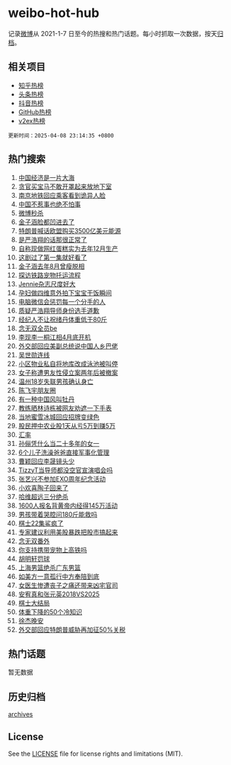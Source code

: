 # weibo-hot-hub

记录[微博](https://www.weibo.com)从 2021-1-7 日至今的热搜和热门话题。每小时抓取一次数据，按天[归档](archives)。

## 相关项目

- [知乎热榜](https://github.com/lonnyzhang423/zhihu-hot-hub)
- [头条热榜](https://github.com/lonnyzhang423/toutiao-hot-hub)
- [抖音热榜](https://github.com/lonnyzhang423/douyin-hot-hub)
- [GitHub热榜](https://github.com/lonnyzhang423/github-hot-hub)
- [v2ex热榜](https://github.com/lonnyzhang423/v2ex-hot-hub)


`更新时间：2025-04-08 23:14:35 +0800`

## 热门搜索

1. [中国经济是一片大海](https://m.weibo.cn/search?containerid=100103type%3D1%26t%3D10%26q%3D%23%E4%B8%AD%E5%9B%BD%E7%BB%8F%E6%B5%8E%E6%98%AF%E4%B8%80%E7%89%87%E5%A4%A7%E6%B5%B7%23&stream_entry_id=51&isnewpage=1&extparam=seat%3D1%26dgr%3D0%26cate%3D10103%26c_type%3D51%26pos%3D0%26filter_type%3Drealtimehot%26stream_entry_id%3D51%26q%3D%2523%25E4%25B8%25AD%25E5%259B%25BD%25E7%25BB%258F%25E6%25B5%258E%25E6%2598%25AF%25E4%25B8%2580%25E7%2589%2587%25E5%25A4%25A7%25E6%25B5%25B7%2523%26display_time%3D1744125273%26pre_seqid%3D17441252736950362970025)
1. [贪官买宝马不敢开罩起来放地下室](https://m.weibo.cn/search?containerid=100103type%3D1%26t%3D10%26q%3D%23%E8%B4%AA%E5%AE%98%E4%B9%B0%E5%AE%9D%E9%A9%AC%E4%B8%8D%E6%95%A2%E5%BC%80%E7%BD%A9%E8%B5%B7%E6%9D%A5%E6%94%BE%E5%9C%B0%E4%B8%8B%E5%AE%A4%23&stream_entry_id=31&isnewpage=1&extparam=seat%3D1%26pos%3D0%26filter_type%3Drealtimehot%26band_rank%3D1%26c_type%3D31%26dgr%3D0%26lcate%3D5001%26cate%3D5001%26flag%3D1%26realpos%3D1%26stream_entry_id%3D31%26q%3D%2523%25E8%25B4%25AA%25E5%25AE%2598%25E4%25B9%25B0%25E5%25AE%259D%25E9%25A9%25AC%25E4%25B8%258D%25E6%2595%25A2%25E5%25BC%2580%25E7%25BD%25A9%25E8%25B5%25B7%25E6%259D%25A5%25E6%2594%25BE%25E5%259C%25B0%25E4%25B8%258B%25E5%25AE%25A4%2523%26display_time%3D1744125273%26pre_seqid%3D17441252736950362970025)
1. [南京地铁回应乘客看到诡异人脸](https://m.weibo.cn/search?containerid=100103type%3D1%26t%3D10%26q%3D%23%E5%8D%97%E4%BA%AC%E5%9C%B0%E9%93%81%E5%9B%9E%E5%BA%94%E4%B9%98%E5%AE%A2%E7%9C%8B%E5%88%B0%E8%AF%A1%E5%BC%82%E4%BA%BA%E8%84%B8%23&stream_entry_id=31&isnewpage=1&extparam=seat%3D1%26pos%3D1%26filter_type%3Drealtimehot%26band_rank%3D2%26c_type%3D31%26dgr%3D0%26lcate%3D5001%26cate%3D5001%26flag%3D0%26realpos%3D2%26stream_entry_id%3D31%26q%3D%2523%25E5%258D%2597%25E4%25BA%25AC%25E5%259C%25B0%25E9%2593%2581%25E5%259B%259E%25E5%25BA%2594%25E4%25B9%2598%25E5%25AE%25A2%25E7%259C%258B%25E5%2588%25B0%25E8%25AF%25A1%25E5%25BC%2582%25E4%25BA%25BA%25E8%2584%25B8%2523%26display_time%3D1744125273%26pre_seqid%3D17441252736950362970025)
1. [中国不惹事也绝不怕事](https://m.weibo.cn/search?containerid=100103type%3D1%26t%3D10%26q%3D%23%E4%B8%AD%E5%9B%BD%E4%B8%8D%E6%83%B9%E4%BA%8B%E4%B9%9F%E7%BB%9D%E4%B8%8D%E6%80%95%E4%BA%8B%23&stream_entry_id=31&isnewpage=1&extparam=seat%3D1%26pos%3D2%26filter_type%3Drealtimehot%26band_rank%3D3%26c_type%3D31%26dgr%3D0%26lcate%3D5001%26cate%3D5001%26flag%3D1%26realpos%3D3%26stream_entry_id%3D31%26q%3D%2523%25E4%25B8%25AD%25E5%259B%25BD%25E4%25B8%258D%25E6%2583%25B9%25E4%25BA%258B%25E4%25B9%259F%25E7%25BB%259D%25E4%25B8%258D%25E6%2580%2595%25E4%25BA%258B%2523%26display_time%3D1744125273%26pre_seqid%3D17441252736950362970025)
1. [微博秒杀](https://m.weibo.cn/search?containerid=100103type%3D1%26t%3D10%26q%3D%23%E5%BE%AE%E5%8D%9A%E7%A7%92%E6%9D%80%23&stream_entry_id=31&isnewpage=1&extparam=seat%3D1%26pos%3D3%26filter_type%3Drealtimehot%26band_rank%3D4%26c_type%3D31%26dgr%3D0%26lcate%3D5001%26adid%3D282159%26is_ad_pos%3D1%26cate%3D5001%26stream_entry_id%3D31%26q%3D%2523%25E5%25BE%25AE%25E5%258D%259A%25E7%25A7%2592%25E6%259D%2580%2523%26display_time%3D1744125273%26pre_seqid%3D17441252736950362970025)
1. [金子涵脸都凹进去了](https://m.weibo.cn/search?containerid=100103type%3D1%26t%3D10%26q%3D%23%E9%87%91%E5%AD%90%E6%B6%B5%E8%84%B8%E9%83%BD%E5%87%B9%E8%BF%9B%E5%8E%BB%E4%BA%86%23&stream_entry_id=31&isnewpage=1&extparam=seat%3D1%26pos%3D4%26filter_type%3Drealtimehot%26band_rank%3D4%26c_type%3D31%26dgr%3D0%26lcate%3D5001%26cate%3D5001%26flag%3D1%26realpos%3D4%26stream_entry_id%3D31%26q%3D%2523%25E9%2587%2591%25E5%25AD%2590%25E6%25B6%25B5%25E8%2584%25B8%25E9%2583%25BD%25E5%2587%25B9%25E8%25BF%259B%25E5%258E%25BB%25E4%25BA%2586%2523%26display_time%3D1744125273%26pre_seqid%3D17441252736950362970025)
1. [特朗普喊话欧盟购买3500亿美元能源](https://m.weibo.cn/search?containerid=100103type%3D1%26t%3D10%26q%3D%23%E7%89%B9%E6%9C%97%E6%99%AE%E5%96%8A%E8%AF%9D%E6%AC%A7%E7%9B%9F%E8%B4%AD%E4%B9%B03500%E4%BA%BF%E7%BE%8E%E5%85%83%E8%83%BD%E6%BA%90%23&stream_entry_id=31&isnewpage=1&extparam=seat%3D1%26pos%3D5%26filter_type%3Drealtimehot%26band_rank%3D5%26c_type%3D31%26dgr%3D0%26lcate%3D5001%26cate%3D5001%26flag%3D1%26realpos%3D5%26stream_entry_id%3D31%26q%3D%2523%25E7%2589%25B9%25E6%259C%2597%25E6%2599%25AE%25E5%2596%258A%25E8%25AF%259D%25E6%25AC%25A7%25E7%259B%259F%25E8%25B4%25AD%25E4%25B9%25B03500%25E4%25BA%25BF%25E7%25BE%258E%25E5%2585%2583%25E8%2583%25BD%25E6%25BA%2590%2523%26display_time%3D1744125273%26pre_seqid%3D17441252736950362970025)
1. [是严浩翔的话那很正常了](https://m.weibo.cn/search?containerid=100103type%3D1%26t%3D10%26q%3D%E6%98%AF%E4%B8%A5%E6%B5%A9%E7%BF%94%E7%9A%84%E8%AF%9D%E9%82%A3%E5%BE%88%E6%AD%A3%E5%B8%B8%E4%BA%86&stream_entry_id=31&isnewpage=1&extparam=seat%3D1%26pos%3D6%26filter_type%3Drealtimehot%26band_rank%3D6%26c_type%3D31%26dgr%3D0%26lcate%3D5001%26cate%3D5001%26flag%3D16%26realpos%3D6%26stream_entry_id%3D31%26q%3D%25E6%2598%25AF%25E4%25B8%25A5%25E6%25B5%25A9%25E7%25BF%2594%25E7%259A%2584%25E8%25AF%259D%25E9%2582%25A3%25E5%25BE%2588%25E6%25AD%25A3%25E5%25B8%25B8%25E4%25BA%2586%26display_time%3D1744125273%26pre_seqid%3D17441252736950362970025)
1. [自称现做网红蛋糕实为去年12月生产](https://m.weibo.cn/search?containerid=100103type%3D1%26t%3D10%26q%3D%23%E8%87%AA%E7%A7%B0%E7%8E%B0%E5%81%9A%E7%BD%91%E7%BA%A2%E8%9B%8B%E7%B3%95%E5%AE%9E%E4%B8%BA%E5%8E%BB%E5%B9%B412%E6%9C%88%E7%94%9F%E4%BA%A7%23&stream_entry_id=31&isnewpage=1&extparam=seat%3D1%26pos%3D7%26filter_type%3Drealtimehot%26band_rank%3D7%26c_type%3D31%26dgr%3D0%26lcate%3D5001%26cate%3D5001%26flag%3D1%26realpos%3D7%26stream_entry_id%3D31%26q%3D%2523%25E8%2587%25AA%25E7%25A7%25B0%25E7%258E%25B0%25E5%2581%259A%25E7%25BD%2591%25E7%25BA%25A2%25E8%259B%258B%25E7%25B3%2595%25E5%25AE%259E%25E4%25B8%25BA%25E5%258E%25BB%25E5%25B9%25B412%25E6%259C%2588%25E7%2594%259F%25E4%25BA%25A7%2523%26display_time%3D1744125273%26pre_seqid%3D17441252736950362970025)
1. [这剧过了第一集就好看了](https://m.weibo.cn/search?containerid=100103type%3D1%26t%3D10%26q%3D%E8%BF%99%E5%89%A7%E8%BF%87%E4%BA%86%E7%AC%AC%E4%B8%80%E9%9B%86%E5%B0%B1%E5%A5%BD%E7%9C%8B%E4%BA%86&stream_entry_id=31&isnewpage=1&extparam=seat%3D1%26pos%3D8%26filter_type%3Drealtimehot%26band_rank%3D8%26c_type%3D31%26dgr%3D0%26lcate%3D5001%26cate%3D5001%26flag%3D1%26realpos%3D8%26stream_entry_id%3D31%26q%3D%25E8%25BF%2599%25E5%2589%25A7%25E8%25BF%2587%25E4%25BA%2586%25E7%25AC%25AC%25E4%25B8%2580%25E9%259B%2586%25E5%25B0%25B1%25E5%25A5%25BD%25E7%259C%258B%25E4%25BA%2586%26display_time%3D1744125273%26pre_seqid%3D17441252736950362970025)
1. [金子涵去年8月曾瘦脱相](https://m.weibo.cn/search?containerid=100103type%3D1%26t%3D10%26q%3D%23%E9%87%91%E5%AD%90%E6%B6%B5%E5%8E%BB%E5%B9%B48%E6%9C%88%E6%9B%BE%E7%98%A6%E8%84%B1%E7%9B%B8%23&stream_entry_id=31&isnewpage=1&extparam=seat%3D1%26pos%3D9%26filter_type%3Drealtimehot%26band_rank%3D9%26c_type%3D31%26dgr%3D0%26lcate%3D5001%26cate%3D5001%26flag%3D0%26realpos%3D9%26stream_entry_id%3D31%26q%3D%2523%25E9%2587%2591%25E5%25AD%2590%25E6%25B6%25B5%25E5%258E%25BB%25E5%25B9%25B48%25E6%259C%2588%25E6%259B%25BE%25E7%2598%25A6%25E8%2584%25B1%25E7%259B%25B8%2523%26display_time%3D1744125273%26pre_seqid%3D17441252736950362970025)
1. [探访铁路宠物托运流程](https://m.weibo.cn/search?containerid=100103type%3D1%26t%3D10%26q%3D%23%E6%8E%A2%E8%AE%BF%E9%93%81%E8%B7%AF%E5%AE%A0%E7%89%A9%E6%89%98%E8%BF%90%E6%B5%81%E7%A8%8B%23&stream_entry_id=31&isnewpage=1&extparam=seat%3D1%26pos%3D10%26filter_type%3Drealtimehot%26band_rank%3D10%26c_type%3D31%26dgr%3D0%26lcate%3D5001%26cate%3D5001%26flag%3D1%26realpos%3D10%26stream_entry_id%3D31%26q%3D%2523%25E6%258E%25A2%25E8%25AE%25BF%25E9%2593%2581%25E8%25B7%25AF%25E5%25AE%25A0%25E7%2589%25A9%25E6%2589%2598%25E8%25BF%2590%25E6%25B5%2581%25E7%25A8%258B%2523%26display_time%3D1744125273%26pre_seqid%3D17441252736950362970025)
1. [Jennie杂志尺度好大](https://m.weibo.cn/search?containerid=100103type%3D1%26t%3D10%26q%3D%23Jennie%E6%9D%82%E5%BF%97%E5%B0%BA%E5%BA%A6%E5%A5%BD%E5%A4%A7%23&stream_entry_id=31&isnewpage=1&extparam=seat%3D1%26pos%3D11%26filter_type%3Drealtimehot%26band_rank%3D11%26c_type%3D31%26dgr%3D0%26lcate%3D5001%26cate%3D5001%26flag%3D2%26realpos%3D11%26stream_entry_id%3D31%26q%3D%2523Jennie%25E6%259D%2582%25E5%25BF%2597%25E5%25B0%25BA%25E5%25BA%25A6%25E5%25A5%25BD%25E5%25A4%25A7%2523%26display_time%3D1744125273%26pre_seqid%3D17441252736950362970025)
1. [孕妇做四维意外拍下宝宝干饭瞬间](https://m.weibo.cn/search?containerid=100103type%3D1%26t%3D10%26q%3D%23%E5%AD%95%E5%A6%87%E5%81%9A%E5%9B%9B%E7%BB%B4%E6%84%8F%E5%A4%96%E6%8B%8D%E4%B8%8B%E5%AE%9D%E5%AE%9D%E5%B9%B2%E9%A5%AD%E7%9E%AC%E9%97%B4%23&stream_entry_id=31&isnewpage=1&extparam=seat%3D1%26pos%3D12%26filter_type%3Drealtimehot%26band_rank%3D12%26c_type%3D31%26dgr%3D0%26lcate%3D5001%26cate%3D5001%26flag%3D1%26realpos%3D12%26stream_entry_id%3D31%26q%3D%2523%25E5%25AD%2595%25E5%25A6%2587%25E5%2581%259A%25E5%259B%259B%25E7%25BB%25B4%25E6%2584%258F%25E5%25A4%2596%25E6%258B%258D%25E4%25B8%258B%25E5%25AE%259D%25E5%25AE%259D%25E5%25B9%25B2%25E9%25A5%25AD%25E7%259E%25AC%25E9%2597%25B4%2523%26display_time%3D1744125273%26pre_seqid%3D17441252736950362970025)
1. [电脑微信会惩罚每一个分手的人](https://m.weibo.cn/search?containerid=100103type%3D1%26t%3D10%26q%3D%E7%94%B5%E8%84%91%E5%BE%AE%E4%BF%A1%E4%BC%9A%E6%83%A9%E7%BD%9A%E6%AF%8F%E4%B8%80%E4%B8%AA%E5%88%86%E6%89%8B%E7%9A%84%E4%BA%BA&stream_entry_id=31&isnewpage=1&extparam=seat%3D1%26pos%3D13%26filter_type%3Drealtimehot%26band_rank%3D13%26c_type%3D31%26dgr%3D0%26lcate%3D5001%26cate%3D5001%26flag%3D2%26realpos%3D13%26stream_entry_id%3D31%26q%3D%25E7%2594%25B5%25E8%2584%2591%25E5%25BE%25AE%25E4%25BF%25A1%25E4%25BC%259A%25E6%2583%25A9%25E7%25BD%259A%25E6%25AF%258F%25E4%25B8%2580%25E4%25B8%25AA%25E5%2588%2586%25E6%2589%258B%25E7%259A%2584%25E4%25BA%25BA%26display_time%3D1744125273%26pre_seqid%3D17441252736950362970025)
1. [质疑严浩翔导师身份选手道歉](https://m.weibo.cn/search?containerid=100103type%3D1%26t%3D10%26q%3D%23%E8%B4%A8%E7%96%91%E4%B8%A5%E6%B5%A9%E7%BF%94%E5%AF%BC%E5%B8%88%E8%BA%AB%E4%BB%BD%E9%80%89%E6%89%8B%E9%81%93%E6%AD%89%23&stream_entry_id=31&isnewpage=1&extparam=seat%3D1%26pos%3D14%26filter_type%3Drealtimehot%26band_rank%3D14%26c_type%3D31%26dgr%3D0%26lcate%3D5001%26cate%3D5001%26flag%3D1%26realpos%3D14%26stream_entry_id%3D31%26q%3D%2523%25E8%25B4%25A8%25E7%2596%2591%25E4%25B8%25A5%25E6%25B5%25A9%25E7%25BF%2594%25E5%25AF%25BC%25E5%25B8%2588%25E8%25BA%25AB%25E4%25BB%25BD%25E9%2580%2589%25E6%2589%258B%25E9%2581%2593%25E6%25AD%2589%2523%26display_time%3D1744125273%26pre_seqid%3D17441252736950362970025)
1. [经纪人不让祝绪丹体重低于80斤](https://m.weibo.cn/search?containerid=100103type%3D1%26t%3D10%26q%3D%23%E7%BB%8F%E7%BA%AA%E4%BA%BA%E4%B8%8D%E8%AE%A9%E7%A5%9D%E7%BB%AA%E4%B8%B9%E4%BD%93%E9%87%8D%E4%BD%8E%E4%BA%8E80%E6%96%A4%23&stream_entry_id=31&isnewpage=1&extparam=seat%3D1%26pos%3D15%26filter_type%3Drealtimehot%26band_rank%3D15%26c_type%3D31%26dgr%3D0%26lcate%3D5001%26cate%3D5001%26flag%3D2%26realpos%3D15%26stream_entry_id%3D31%26q%3D%2523%25E7%25BB%258F%25E7%25BA%25AA%25E4%25BA%25BA%25E4%25B8%258D%25E8%25AE%25A9%25E7%25A5%259D%25E7%25BB%25AA%25E4%25B8%25B9%25E4%25BD%2593%25E9%2587%258D%25E4%25BD%258E%25E4%25BA%258E80%25E6%2596%25A4%2523%26display_time%3D1744125273%26pre_seqid%3D17441252736950362970025)
1. [念无双全员be](https://m.weibo.cn/search?containerid=100103type%3D1%26t%3D10%26q%3D%23%E5%BF%B5%E6%97%A0%E5%8F%8C%E5%85%A8%E5%91%98be%23&stream_entry_id=31&isnewpage=1&extparam=seat%3D1%26pos%3D16%26filter_type%3Drealtimehot%26band_rank%3D16%26c_type%3D31%26dgr%3D0%26lcate%3D5001%26cate%3D5001%26flag%3D0%26realpos%3D16%26stream_entry_id%3D31%26q%3D%2523%25E5%25BF%25B5%25E6%2597%25A0%25E5%258F%258C%25E5%2585%25A8%25E5%2591%2598be%2523%26display_time%3D1744125273%26pre_seqid%3D17441252736950362970025)
1. [李现李一桐江相4月底开机](https://m.weibo.cn/search?containerid=100103type%3D1%26t%3D10%26q%3D%23%E6%9D%8E%E7%8E%B0%E6%9D%8E%E4%B8%80%E6%A1%90%E6%B1%9F%E7%9B%B84%E6%9C%88%E5%BA%95%E5%BC%80%E6%9C%BA%23&stream_entry_id=31&isnewpage=1&extparam=seat%3D1%26pos%3D17%26filter_type%3Drealtimehot%26band_rank%3D17%26c_type%3D31%26dgr%3D0%26lcate%3D5001%26cate%3D5001%26flag%3D1%26realpos%3D17%26stream_entry_id%3D31%26q%3D%2523%25E6%259D%258E%25E7%258E%25B0%25E6%259D%258E%25E4%25B8%2580%25E6%25A1%2590%25E6%25B1%259F%25E7%259B%25B84%25E6%259C%2588%25E5%25BA%2595%25E5%25BC%2580%25E6%259C%25BA%2523%26display_time%3D1744125273%26pre_seqid%3D17441252736950362970025)
1. [外交部回应美副总统说中国人乡巴佬](https://m.weibo.cn/search?containerid=100103type%3D1%26t%3D10%26q%3D%23%E5%A4%96%E4%BA%A4%E9%83%A8%E5%9B%9E%E5%BA%94%E7%BE%8E%E5%89%AF%E6%80%BB%E7%BB%9F%E8%AF%B4%E4%B8%AD%E5%9B%BD%E4%BA%BA%E4%B9%A1%E5%B7%B4%E4%BD%AC%23&stream_entry_id=31&isnewpage=1&extparam=seat%3D1%26pos%3D18%26filter_type%3Drealtimehot%26band_rank%3D18%26c_type%3D31%26dgr%3D0%26lcate%3D5001%26cate%3D5001%26flag%3D0%26realpos%3D18%26stream_entry_id%3D31%26q%3D%2523%25E5%25A4%2596%25E4%25BA%25A4%25E9%2583%25A8%25E5%259B%259E%25E5%25BA%2594%25E7%25BE%258E%25E5%2589%25AF%25E6%2580%25BB%25E7%25BB%259F%25E8%25AF%25B4%25E4%25B8%25AD%25E5%259B%25BD%25E4%25BA%25BA%25E4%25B9%25A1%25E5%25B7%25B4%25E4%25BD%25AC%2523%26display_time%3D1744125273%26pre_seqid%3D17441252736950362970025)
1. [吴世勋连线](https://m.weibo.cn/search?containerid=100103type%3D1%26t%3D10%26q%3D%23%E5%90%B4%E4%B8%96%E5%8B%8B%E8%BF%9E%E7%BA%BF%23&stream_entry_id=31&isnewpage=1&extparam=seat%3D1%26pos%3D19%26filter_type%3Drealtimehot%26band_rank%3D19%26c_type%3D31%26dgr%3D0%26lcate%3D5001%26cate%3D5001%26flag%3D1%26realpos%3D19%26stream_entry_id%3D31%26q%3D%2523%25E5%2590%25B4%25E4%25B8%2596%25E5%258B%258B%25E8%25BF%259E%25E7%25BA%25BF%2523%26display_time%3D1744125273%26pre_seqid%3D17441252736950362970025)
1. [小区物业私自将地库改成泳池被叫停](https://m.weibo.cn/search?containerid=100103type%3D1%26t%3D10%26q%3D%E5%B0%8F%E5%8C%BA%E7%89%A9%E4%B8%9A%E7%A7%81%E8%87%AA%E5%B0%86%E5%9C%B0%E5%BA%93%E6%94%B9%E6%88%90%E6%B3%B3%E6%B1%A0%E8%A2%AB%E5%8F%AB%E5%81%9C&stream_entry_id=31&isnewpage=1&extparam=seat%3D1%26pos%3D20%26filter_type%3Drealtimehot%26band_rank%3D20%26c_type%3D31%26dgr%3D0%26lcate%3D5001%26cate%3D5001%26flag%3D1%26realpos%3D20%26stream_entry_id%3D31%26q%3D%25E5%25B0%258F%25E5%258C%25BA%25E7%2589%25A9%25E4%25B8%259A%25E7%25A7%2581%25E8%2587%25AA%25E5%25B0%2586%25E5%259C%25B0%25E5%25BA%2593%25E6%2594%25B9%25E6%2588%2590%25E6%25B3%25B3%25E6%25B1%25A0%25E8%25A2%25AB%25E5%258F%25AB%25E5%2581%259C%26display_time%3D1744125273%26pre_seqid%3D17441252736950362970025)
1. [女子称遭男友性侵立案两年后被撤案](https://m.weibo.cn/search?containerid=100103type%3D1%26t%3D10%26q%3D%23%E5%A5%B3%E5%AD%90%E7%A7%B0%E9%81%AD%E7%94%B7%E5%8F%8B%E6%80%A7%E4%BE%B5%E7%AB%8B%E6%A1%88%E4%B8%A4%E5%B9%B4%E5%90%8E%E8%A2%AB%E6%92%A4%E6%A1%88%23&stream_entry_id=31&isnewpage=1&extparam=seat%3D1%26pos%3D21%26filter_type%3Drealtimehot%26band_rank%3D21%26c_type%3D31%26dgr%3D0%26lcate%3D5001%26cate%3D5001%26flag%3D2%26realpos%3D21%26stream_entry_id%3D31%26q%3D%2523%25E5%25A5%25B3%25E5%25AD%2590%25E7%25A7%25B0%25E9%2581%25AD%25E7%2594%25B7%25E5%258F%258B%25E6%2580%25A7%25E4%25BE%25B5%25E7%25AB%258B%25E6%25A1%2588%25E4%25B8%25A4%25E5%25B9%25B4%25E5%2590%258E%25E8%25A2%25AB%25E6%2592%25A4%25E6%25A1%2588%2523%26display_time%3D1744125273%26pre_seqid%3D17441252736950362970025)
1. [温州18岁失联男孩确认身亡](https://m.weibo.cn/search?containerid=100103type%3D1%26t%3D10%26q%3D%23%E6%B8%A9%E5%B7%9E18%E5%B2%81%E5%A4%B1%E8%81%94%E7%94%B7%E5%AD%A9%E7%A1%AE%E8%AE%A4%E8%BA%AB%E4%BA%A1%23&stream_entry_id=31&isnewpage=1&extparam=seat%3D1%26pos%3D22%26filter_type%3Drealtimehot%26band_rank%3D22%26c_type%3D31%26dgr%3D0%26lcate%3D5001%26cate%3D5001%26flag%3D1%26realpos%3D22%26stream_entry_id%3D31%26q%3D%2523%25E6%25B8%25A9%25E5%25B7%259E18%25E5%25B2%2581%25E5%25A4%25B1%25E8%2581%2594%25E7%2594%25B7%25E5%25AD%25A9%25E7%25A1%25AE%25E8%25AE%25A4%25E8%25BA%25AB%25E4%25BA%25A1%2523%26display_time%3D1744125273%26pre_seqid%3D17441252736950362970025)
1. [陈飞宇朋友圈](https://m.weibo.cn/search?containerid=100103type%3D1%26t%3D10%26q%3D%E9%99%88%E9%A3%9E%E5%AE%87%E6%9C%8B%E5%8F%8B%E5%9C%88&stream_entry_id=31&isnewpage=1&extparam=seat%3D1%26pos%3D23%26filter_type%3Drealtimehot%26band_rank%3D23%26c_type%3D31%26dgr%3D0%26lcate%3D5001%26cate%3D5001%26flag%3D2%26realpos%3D23%26stream_entry_id%3D31%26q%3D%25E9%2599%2588%25E9%25A3%259E%25E5%25AE%2587%25E6%259C%258B%25E5%258F%258B%25E5%259C%2588%26display_time%3D1744125273%26pre_seqid%3D17441252736950362970025)
1. [有一种中国风叫牡丹](https://m.weibo.cn/search?containerid=100103type%3D1%26t%3D10%26q%3D%23%E6%9C%89%E4%B8%80%E7%A7%8D%E4%B8%AD%E5%9B%BD%E9%A3%8E%E5%8F%AB%E7%89%A1%E4%B8%B9%23&stream_entry_id=31&isnewpage=1&extparam=seat%3D1%26pos%3D24%26filter_type%3Drealtimehot%26band_rank%3D24%26c_type%3D31%26dgr%3D0%26lcate%3D5001%26cate%3D5001%26flag%3D0%26realpos%3D24%26stream_entry_id%3D31%26q%3D%2523%25E6%259C%2589%25E4%25B8%2580%25E7%25A7%258D%25E4%25B8%25AD%25E5%259B%25BD%25E9%25A3%258E%25E5%258F%25AB%25E7%2589%25A1%25E4%25B8%25B9%2523%26display_time%3D1744125273%26pre_seqid%3D17441252736950362970025)
1. [教练晒林诗栋被网友劝遮一下手表](https://m.weibo.cn/search?containerid=100103type%3D1%26t%3D10%26q%3D%23%E6%95%99%E7%BB%83%E6%99%92%E6%9E%97%E8%AF%97%E6%A0%8B%E8%A2%AB%E7%BD%91%E5%8F%8B%E5%8A%9D%E9%81%AE%E4%B8%80%E4%B8%8B%E6%89%8B%E8%A1%A8%23&stream_entry_id=31&isnewpage=1&extparam=seat%3D1%26pos%3D25%26filter_type%3Drealtimehot%26band_rank%3D25%26c_type%3D31%26dgr%3D0%26lcate%3D5001%26cate%3D5001%26flag%3D1%26realpos%3D25%26stream_entry_id%3D31%26q%3D%2523%25E6%2595%2599%25E7%25BB%2583%25E6%2599%2592%25E6%259E%2597%25E8%25AF%2597%25E6%25A0%258B%25E8%25A2%25AB%25E7%25BD%2591%25E5%258F%258B%25E5%258A%259D%25E9%2581%25AE%25E4%25B8%2580%25E4%25B8%258B%25E6%2589%258B%25E8%25A1%25A8%2523%26display_time%3D1744125273%26pre_seqid%3D17441252736950362970025)
1. [当地蜜雪冰城回应招牌变绿色](https://m.weibo.cn/search?containerid=100103type%3D1%26t%3D10%26q%3D%23%E5%BD%93%E5%9C%B0%E8%9C%9C%E9%9B%AA%E5%86%B0%E5%9F%8E%E5%9B%9E%E5%BA%94%E6%8B%9B%E7%89%8C%E5%8F%98%E7%BB%BF%E8%89%B2%23&stream_entry_id=31&isnewpage=1&extparam=seat%3D1%26pos%3D26%26filter_type%3Drealtimehot%26band_rank%3D26%26c_type%3D31%26dgr%3D0%26lcate%3D5001%26cate%3D5001%26flag%3D0%26realpos%3D26%26stream_entry_id%3D31%26q%3D%2523%25E5%25BD%2593%25E5%259C%25B0%25E8%259C%259C%25E9%259B%25AA%25E5%2586%25B0%25E5%259F%258E%25E5%259B%259E%25E5%25BA%2594%25E6%258B%259B%25E7%2589%258C%25E5%258F%2598%25E7%25BB%25BF%25E8%2589%25B2%2523%26display_time%3D1744125273%26pre_seqid%3D17441252736950362970025)
1. [股民押中农业股1天从亏5万到赚5万](https://m.weibo.cn/search?containerid=100103type%3D1%26t%3D10%26q%3D%23%E8%82%A1%E6%B0%91%E6%8A%BC%E4%B8%AD%E5%86%9C%E4%B8%9A%E8%82%A11%E5%A4%A9%E4%BB%8E%E4%BA%8F5%E4%B8%87%E5%88%B0%E8%B5%9A5%E4%B8%87%23&stream_entry_id=31&isnewpage=1&extparam=seat%3D1%26pos%3D27%26filter_type%3Drealtimehot%26band_rank%3D27%26c_type%3D31%26dgr%3D0%26lcate%3D5001%26cate%3D5001%26flag%3D1%26realpos%3D27%26stream_entry_id%3D31%26q%3D%2523%25E8%2582%25A1%25E6%25B0%2591%25E6%258A%25BC%25E4%25B8%25AD%25E5%2586%259C%25E4%25B8%259A%25E8%2582%25A11%25E5%25A4%25A9%25E4%25BB%258E%25E4%25BA%258F5%25E4%25B8%2587%25E5%2588%25B0%25E8%25B5%259A5%25E4%25B8%2587%2523%26display_time%3D1744125273%26pre_seqid%3D17441252736950362970025)
1. [汇率](https://m.weibo.cn/search?containerid=100103type%3D1%26t%3D10%26q%3D%E6%B1%87%E7%8E%87&stream_entry_id=31&isnewpage=1&extparam=seat%3D1%26pos%3D28%26filter_type%3Drealtimehot%26band_rank%3D28%26c_type%3D31%26dgr%3D0%26lcate%3D5001%26cate%3D5001%26flag%3D1%26realpos%3D28%26stream_entry_id%3D31%26q%3D%25E6%25B1%2587%25E7%258E%2587%26display_time%3D1744125273%26pre_seqid%3D17441252736950362970025)
1. [孙俪凭什么当二十多年的女一](https://m.weibo.cn/search?containerid=100103type%3D1%26t%3D10%26q%3D%E5%AD%99%E4%BF%AA%E5%87%AD%E4%BB%80%E4%B9%88%E5%BD%93%E4%BA%8C%E5%8D%81%E5%A4%9A%E5%B9%B4%E7%9A%84%E5%A5%B3%E4%B8%80&stream_entry_id=31&isnewpage=1&extparam=seat%3D1%26pos%3D29%26filter_type%3Drealtimehot%26band_rank%3D29%26c_type%3D31%26dgr%3D0%26lcate%3D5001%26cate%3D5001%26flag%3D1%26realpos%3D29%26stream_entry_id%3D31%26q%3D%25E5%25AD%2599%25E4%25BF%25AA%25E5%2587%25AD%25E4%25BB%2580%25E4%25B9%2588%25E5%25BD%2593%25E4%25BA%258C%25E5%258D%2581%25E5%25A4%259A%25E5%25B9%25B4%25E7%259A%2584%25E5%25A5%25B3%25E4%25B8%2580%26display_time%3D1744125273%26pre_seqid%3D17441252736950362970025)
1. [6个儿子洗澡爸爸直接军事化管理](https://m.weibo.cn/search?containerid=100103type%3D1%26t%3D10%26q%3D%236%E4%B8%AA%E5%84%BF%E5%AD%90%E6%B4%97%E6%BE%A1%E7%88%B8%E7%88%B8%E7%9B%B4%E6%8E%A5%E5%86%9B%E4%BA%8B%E5%8C%96%E7%AE%A1%E7%90%86%23&stream_entry_id=31&isnewpage=1&extparam=seat%3D1%26pos%3D30%26filter_type%3Drealtimehot%26band_rank%3D30%26c_type%3D31%26dgr%3D0%26lcate%3D5001%26cate%3D5001%26flag%3D1%26realpos%3D30%26stream_entry_id%3D31%26q%3D%25236%25E4%25B8%25AA%25E5%2584%25BF%25E5%25AD%2590%25E6%25B4%2597%25E6%25BE%25A1%25E7%2588%25B8%25E7%2588%25B8%25E7%259B%25B4%25E6%258E%25A5%25E5%2586%259B%25E4%25BA%258B%25E5%258C%2596%25E7%25AE%25A1%25E7%2590%2586%2523%26display_time%3D1744125273%26pre_seqid%3D17441252736950362970025)
1. [曹颖回应李晟镜头少](https://m.weibo.cn/search?containerid=100103type%3D1%26t%3D10%26q%3D%23%E6%9B%B9%E9%A2%96%E5%9B%9E%E5%BA%94%E6%9D%8E%E6%99%9F%E9%95%9C%E5%A4%B4%E5%B0%91%23&stream_entry_id=31&isnewpage=1&extparam=seat%3D1%26pos%3D31%26filter_type%3Drealtimehot%26band_rank%3D31%26c_type%3D31%26dgr%3D0%26lcate%3D5001%26cate%3D5001%26flag%3D1%26realpos%3D31%26stream_entry_id%3D31%26q%3D%2523%25E6%259B%25B9%25E9%25A2%2596%25E5%259B%259E%25E5%25BA%2594%25E6%259D%258E%25E6%2599%259F%25E9%2595%259C%25E5%25A4%25B4%25E5%25B0%2591%2523%26display_time%3D1744125273%26pre_seqid%3D17441252736950362970025)
1. [TizzyT当导师都没空官宣演唱会吗](https://m.weibo.cn/search?containerid=100103type%3D1%26t%3D10%26q%3DTizzyT%E5%BD%93%E5%AF%BC%E5%B8%88%E9%83%BD%E6%B2%A1%E7%A9%BA%E5%AE%98%E5%AE%A3%E6%BC%94%E5%94%B1%E4%BC%9A%E5%90%97&stream_entry_id=31&isnewpage=1&extparam=seat%3D1%26pos%3D32%26filter_type%3Drealtimehot%26band_rank%3D32%26c_type%3D31%26dgr%3D0%26lcate%3D5001%26cate%3D5001%26flag%3D1%26realpos%3D32%26stream_entry_id%3D31%26q%3DTizzyT%25E5%25BD%2593%25E5%25AF%25BC%25E5%25B8%2588%25E9%2583%25BD%25E6%25B2%25A1%25E7%25A9%25BA%25E5%25AE%2598%25E5%25AE%25A3%25E6%25BC%2594%25E5%2594%25B1%25E4%25BC%259A%25E5%2590%2597%26display_time%3D1744125273%26pre_seqid%3D17441252736950362970025)
1. [张艺兴不参加EXO周年纪念活动](https://m.weibo.cn/search?containerid=100103type%3D1%26t%3D10%26q%3D%23%E5%BC%A0%E8%89%BA%E5%85%B4%E4%B8%8D%E5%8F%82%E5%8A%A0EXO%E5%91%A8%E5%B9%B4%E7%BA%AA%E5%BF%B5%E6%B4%BB%E5%8A%A8%23&stream_entry_id=31&isnewpage=1&extparam=seat%3D1%26pos%3D33%26filter_type%3Drealtimehot%26band_rank%3D33%26c_type%3D31%26dgr%3D0%26lcate%3D5001%26cate%3D5001%26flag%3D0%26realpos%3D33%26stream_entry_id%3D31%26q%3D%2523%25E5%25BC%25A0%25E8%2589%25BA%25E5%2585%25B4%25E4%25B8%258D%25E5%258F%2582%25E5%258A%25A0EXO%25E5%2591%25A8%25E5%25B9%25B4%25E7%25BA%25AA%25E5%25BF%25B5%25E6%25B4%25BB%25E5%258A%25A8%2523%26display_time%3D1744125273%26pre_seqid%3D17441252736950362970025)
1. [小欢喜陶子回来了](https://m.weibo.cn/search?containerid=100103type%3D1%26t%3D10%26q%3D%E5%B0%8F%E6%AC%A2%E5%96%9C%E9%99%B6%E5%AD%90%E5%9B%9E%E6%9D%A5%E4%BA%86&stream_entry_id=31&isnewpage=1&extparam=seat%3D1%26pos%3D34%26filter_type%3Drealtimehot%26band_rank%3D34%26c_type%3D31%26dgr%3D0%26lcate%3D5001%26cate%3D5001%26flag%3D1%26realpos%3D34%26stream_entry_id%3D31%26q%3D%25E5%25B0%258F%25E6%25AC%25A2%25E5%2596%259C%25E9%2599%25B6%25E5%25AD%2590%25E5%259B%259E%25E6%259D%25A5%25E4%25BA%2586%26display_time%3D1744125273%26pre_seqid%3D17441252736950362970025)
1. [哈维超远三分绝杀](https://m.weibo.cn/search?containerid=100103type%3D1%26t%3D10%26q%3D%E5%93%88%E7%BB%B4%E8%B6%85%E8%BF%9C%E4%B8%89%E5%88%86%E7%BB%9D%E6%9D%80&stream_entry_id=31&isnewpage=1&extparam=seat%3D1%26pos%3D35%26filter_type%3Drealtimehot%26band_rank%3D35%26c_type%3D31%26dgr%3D0%26lcate%3D5001%26cate%3D5001%26flag%3D1%26realpos%3D35%26stream_entry_id%3D31%26q%3D%25E5%2593%2588%25E7%25BB%25B4%25E8%25B6%2585%25E8%25BF%259C%25E4%25B8%2589%25E5%2588%2586%25E7%25BB%259D%25E6%259D%2580%26display_time%3D1744125273%26pre_seqid%3D17441252736950362970025)
1. [1600人报名背黄帝内经得145万活动](https://m.weibo.cn/search?containerid=100103type%3D1%26t%3D10%26q%3D%231600%E4%BA%BA%E6%8A%A5%E5%90%8D%E8%83%8C%E9%BB%84%E5%B8%9D%E5%86%85%E7%BB%8F%E5%BE%97145%E4%B8%87%E6%B4%BB%E5%8A%A8%23&stream_entry_id=31&isnewpage=1&extparam=seat%3D1%26pos%3D36%26filter_type%3Drealtimehot%26band_rank%3D36%26c_type%3D31%26dgr%3D0%26lcate%3D5001%26cate%3D5001%26flag%3D0%26realpos%3D36%26stream_entry_id%3D31%26q%3D%25231600%25E4%25BA%25BA%25E6%258A%25A5%25E5%2590%258D%25E8%2583%258C%25E9%25BB%2584%25E5%25B8%259D%25E5%2586%2585%25E7%25BB%258F%25E5%25BE%2597145%25E4%25B8%2587%25E6%25B4%25BB%25E5%258A%25A8%2523%26display_time%3D1744125273%26pre_seqid%3D17441252736950362970025)
1. [男孩带着哭腔问180斤能救吗](https://m.weibo.cn/search?containerid=100103type%3D1%26t%3D10%26q%3D%23%E7%94%B7%E5%AD%A9%E5%B8%A6%E7%9D%80%E5%93%AD%E8%85%94%E9%97%AE180%E6%96%A4%E8%83%BD%E6%95%91%E5%90%97%23&stream_entry_id=31&isnewpage=1&extparam=seat%3D1%26pos%3D37%26filter_type%3Drealtimehot%26band_rank%3D37%26c_type%3D31%26dgr%3D0%26lcate%3D5001%26cate%3D5001%26flag%3D0%26realpos%3D37%26stream_entry_id%3D31%26q%3D%2523%25E7%2594%25B7%25E5%25AD%25A9%25E5%25B8%25A6%25E7%259D%2580%25E5%2593%25AD%25E8%2585%2594%25E9%2597%25AE180%25E6%2596%25A4%25E8%2583%25BD%25E6%2595%2591%25E5%2590%2597%2523%26display_time%3D1744125273%26pre_seqid%3D17441252736950362970025)
1. [棋士22集鲨疯了](https://m.weibo.cn/search?containerid=100103type%3D1%26t%3D10%26q%3D%E6%A3%8B%E5%A3%AB22%E9%9B%86%E9%B2%A8%E7%96%AF%E4%BA%86&stream_entry_id=31&isnewpage=1&extparam=seat%3D1%26pos%3D38%26filter_type%3Drealtimehot%26band_rank%3D38%26c_type%3D31%26dgr%3D0%26lcate%3D5001%26cate%3D5001%26flag%3D1%26realpos%3D38%26stream_entry_id%3D31%26q%3D%25E6%25A3%258B%25E5%25A3%25AB22%25E9%259B%2586%25E9%25B2%25A8%25E7%2596%25AF%25E4%25BA%2586%26display_time%3D1744125273%26pre_seqid%3D17441252736950362970025)
1. [专家建议利用美股暴跌把股市搞起来](https://m.weibo.cn/search?containerid=100103type%3D1%26t%3D10%26q%3D%23%E4%B8%93%E5%AE%B6%E5%BB%BA%E8%AE%AE%E5%88%A9%E7%94%A8%E7%BE%8E%E8%82%A1%E6%9A%B4%E8%B7%8C%E6%8A%8A%E8%82%A1%E5%B8%82%E6%90%9E%E8%B5%B7%E6%9D%A5%23&stream_entry_id=31&isnewpage=1&extparam=seat%3D1%26pos%3D39%26filter_type%3Drealtimehot%26band_rank%3D39%26c_type%3D31%26dgr%3D0%26lcate%3D5001%26cate%3D5001%26flag%3D0%26realpos%3D39%26stream_entry_id%3D31%26q%3D%2523%25E4%25B8%2593%25E5%25AE%25B6%25E5%25BB%25BA%25E8%25AE%25AE%25E5%2588%25A9%25E7%2594%25A8%25E7%25BE%258E%25E8%2582%25A1%25E6%259A%25B4%25E8%25B7%258C%25E6%258A%258A%25E8%2582%25A1%25E5%25B8%2582%25E6%2590%259E%25E8%25B5%25B7%25E6%259D%25A5%2523%26display_time%3D1744125273%26pre_seqid%3D17441252736950362970025)
1. [念无双番外](https://m.weibo.cn/search?containerid=100103type%3D1%26t%3D10%26q%3D%E5%BF%B5%E6%97%A0%E5%8F%8C%E7%95%AA%E5%A4%96&stream_entry_id=31&isnewpage=1&extparam=seat%3D1%26pos%3D40%26filter_type%3Drealtimehot%26band_rank%3D40%26c_type%3D31%26dgr%3D0%26lcate%3D5001%26cate%3D5001%26flag%3D1%26realpos%3D40%26stream_entry_id%3D31%26q%3D%25E5%25BF%25B5%25E6%2597%25A0%25E5%258F%258C%25E7%2595%25AA%25E5%25A4%2596%26display_time%3D1744125273%26pre_seqid%3D17441252736950362970025)
1. [你支持携带宠物上高铁吗](https://m.weibo.cn/search?containerid=100103type%3D1%26t%3D10%26q%3D%23%E4%BD%A0%E6%94%AF%E6%8C%81%E6%90%BA%E5%B8%A6%E5%AE%A0%E7%89%A9%E4%B8%8A%E9%AB%98%E9%93%81%E5%90%97%23&stream_entry_id=31&isnewpage=1&extparam=seat%3D1%26pos%3D41%26filter_type%3Drealtimehot%26band_rank%3D41%26c_type%3D31%26dgr%3D0%26lcate%3D5001%26cate%3D5001%26flag%3D0%26realpos%3D41%26stream_entry_id%3D31%26q%3D%2523%25E4%25BD%25A0%25E6%2594%25AF%25E6%258C%2581%25E6%2590%25BA%25E5%25B8%25A6%25E5%25AE%25A0%25E7%2589%25A9%25E4%25B8%258A%25E9%25AB%2598%25E9%2593%2581%25E5%2590%2597%2523%26display_time%3D1744125273%26pre_seqid%3D17441252736950362970025)
1. [胡明轩罚球](https://m.weibo.cn/search?containerid=100103type%3D1%26t%3D10%26q%3D%E8%83%A1%E6%98%8E%E8%BD%A9%E7%BD%9A%E7%90%83&stream_entry_id=31&isnewpage=1&extparam=seat%3D1%26pos%3D42%26filter_type%3Drealtimehot%26band_rank%3D42%26c_type%3D31%26dgr%3D0%26lcate%3D5001%26cate%3D5001%26flag%3D1%26realpos%3D42%26stream_entry_id%3D31%26q%3D%25E8%2583%25A1%25E6%2598%258E%25E8%25BD%25A9%25E7%25BD%259A%25E7%2590%2583%26display_time%3D1744125273%26pre_seqid%3D17441252736950362970025)
1. [上海男篮绝杀广东男篮](https://m.weibo.cn/search?containerid=100103type%3D1%26t%3D10%26q%3D%23%E4%B8%8A%E6%B5%B7%E7%94%B7%E7%AF%AE%E7%BB%9D%E6%9D%80%E5%B9%BF%E4%B8%9C%E7%94%B7%E7%AF%AE%23&stream_entry_id=31&isnewpage=1&extparam=seat%3D1%26pos%3D43%26filter_type%3Drealtimehot%26band_rank%3D43%26c_type%3D31%26dgr%3D0%26lcate%3D5001%26cate%3D5001%26flag%3D1%26realpos%3D43%26stream_entry_id%3D31%26q%3D%2523%25E4%25B8%258A%25E6%25B5%25B7%25E7%2594%25B7%25E7%25AF%25AE%25E7%25BB%259D%25E6%259D%2580%25E5%25B9%25BF%25E4%25B8%259C%25E7%2594%25B7%25E7%25AF%25AE%2523%26display_time%3D1744125273%26pre_seqid%3D17441252736950362970025)
1. [如美方一意孤行中方奉陪到底](https://m.weibo.cn/search?containerid=100103type%3D1%26t%3D10%26q%3D%23%E5%A6%82%E7%BE%8E%E6%96%B9%E4%B8%80%E6%84%8F%E5%AD%A4%E8%A1%8C%E4%B8%AD%E6%96%B9%E5%A5%89%E9%99%AA%E5%88%B0%E5%BA%95%23&stream_entry_id=31&isnewpage=1&extparam=seat%3D1%26pos%3D44%26filter_type%3Drealtimehot%26band_rank%3D44%26c_type%3D31%26dgr%3D0%26lcate%3D5001%26cate%3D5001%26flag%3D0%26realpos%3D44%26stream_entry_id%3D31%26q%3D%2523%25E5%25A6%2582%25E7%25BE%258E%25E6%2596%25B9%25E4%25B8%2580%25E6%2584%258F%25E5%25AD%25A4%25E8%25A1%258C%25E4%25B8%25AD%25E6%2596%25B9%25E5%25A5%2589%25E9%2599%25AA%25E5%2588%25B0%25E5%25BA%2595%2523%26display_time%3D1744125273%26pre_seqid%3D17441252736950362970025)
1. [女医生惨遭丧子之痛还带来凶宅官司](https://m.weibo.cn/search?containerid=100103type%3D1%26t%3D10%26q%3D%23%E5%A5%B3%E5%8C%BB%E7%94%9F%E6%83%A8%E9%81%AD%E4%B8%A7%E5%AD%90%E4%B9%8B%E7%97%9B%E8%BF%98%E5%B8%A6%E6%9D%A5%E5%87%B6%E5%AE%85%E5%AE%98%E5%8F%B8%23&stream_entry_id=31&isnewpage=1&extparam=seat%3D1%26pos%3D45%26filter_type%3Drealtimehot%26band_rank%3D45%26c_type%3D31%26dgr%3D0%26lcate%3D5001%26cate%3D5001%26flag%3D1%26realpos%3D45%26stream_entry_id%3D31%26q%3D%2523%25E5%25A5%25B3%25E5%258C%25BB%25E7%2594%259F%25E6%2583%25A8%25E9%2581%25AD%25E4%25B8%25A7%25E5%25AD%2590%25E4%25B9%258B%25E7%2597%259B%25E8%25BF%2598%25E5%25B8%25A6%25E6%259D%25A5%25E5%2587%25B6%25E5%25AE%2585%25E5%25AE%2598%25E5%258F%25B8%2523%26display_time%3D1744125273%26pre_seqid%3D17441252736950362970025)
1. [安宥真和张元英2018VS2025](https://m.weibo.cn/search?containerid=100103type%3D1%26t%3D10%26q%3D%E5%AE%89%E5%AE%A5%E7%9C%9F%E5%92%8C%E5%BC%A0%E5%85%83%E8%8B%B12018VS2025&stream_entry_id=31&isnewpage=1&extparam=seat%3D1%26pos%3D46%26filter_type%3Drealtimehot%26band_rank%3D46%26c_type%3D31%26dgr%3D0%26lcate%3D5001%26cate%3D5001%26flag%3D1%26realpos%3D46%26stream_entry_id%3D31%26q%3D%25E5%25AE%2589%25E5%25AE%25A5%25E7%259C%259F%25E5%2592%258C%25E5%25BC%25A0%25E5%2585%2583%25E8%258B%25B12018VS2025%26display_time%3D1744125273%26pre_seqid%3D17441252736950362970025)
1. [棋士大结局](https://m.weibo.cn/search?containerid=100103type%3D1%26t%3D10%26q%3D%23%E6%A3%8B%E5%A3%AB%E5%A4%A7%E7%BB%93%E5%B1%80%23&stream_entry_id=31&isnewpage=1&extparam=seat%3D1%26pos%3D47%26filter_type%3Drealtimehot%26band_rank%3D47%26c_type%3D31%26dgr%3D0%26lcate%3D5001%26cate%3D5001%26flag%3D1%26realpos%3D47%26stream_entry_id%3D31%26q%3D%2523%25E6%25A3%258B%25E5%25A3%25AB%25E5%25A4%25A7%25E7%25BB%2593%25E5%25B1%2580%2523%26display_time%3D1744125273%26pre_seqid%3D17441252736950362970025)
1. [体重下降的50个冷知识](https://m.weibo.cn/search?containerid=100103type%3D1%26t%3D10%26q%3D%E4%BD%93%E9%87%8D%E4%B8%8B%E9%99%8D%E7%9A%8450%E4%B8%AA%E5%86%B7%E7%9F%A5%E8%AF%86&stream_entry_id=31&isnewpage=1&extparam=seat%3D1%26pos%3D48%26filter_type%3Drealtimehot%26band_rank%3D48%26c_type%3D31%26dgr%3D0%26lcate%3D5001%26cate%3D5001%26flag%3D0%26realpos%3D48%26stream_entry_id%3D31%26q%3D%25E4%25BD%2593%25E9%2587%258D%25E4%25B8%258B%25E9%2599%258D%25E7%259A%258450%25E4%25B8%25AA%25E5%2586%25B7%25E7%259F%25A5%25E8%25AF%2586%26display_time%3D1744125273%26pre_seqid%3D17441252736950362970025)
1. [徐杰晚安](https://m.weibo.cn/search?containerid=100103type%3D1%26t%3D10%26q%3D%E5%BE%90%E6%9D%B0%E6%99%9A%E5%AE%89&stream_entry_id=31&isnewpage=1&extparam=seat%3D1%26pos%3D49%26filter_type%3Drealtimehot%26band_rank%3D49%26c_type%3D31%26dgr%3D0%26lcate%3D5001%26cate%3D5001%26flag%3D1%26realpos%3D49%26stream_entry_id%3D31%26q%3D%25E5%25BE%2590%25E6%259D%25B0%25E6%2599%259A%25E5%25AE%2589%26display_time%3D1744125273%26pre_seqid%3D17441252736950362970025)
1. [外交部回应特朗普威胁再加征50%关税](https://m.weibo.cn/search?containerid=100103type%3D1%26t%3D10%26q%3D%23%E5%A4%96%E4%BA%A4%E9%83%A8%E5%9B%9E%E5%BA%94%E7%89%B9%E6%9C%97%E6%99%AE%E5%A8%81%E8%83%81%E5%86%8D%E5%8A%A0%E5%BE%8150%25%E5%85%B3%E7%A8%8E%23&stream_entry_id=31&isnewpage=1&extparam=seat%3D1%26pos%3D50%26filter_type%3Drealtimehot%26band_rank%3D50%26c_type%3D31%26dgr%3D0%26lcate%3D5001%26cate%3D5001%26flag%3D0%26realpos%3D50%26stream_entry_id%3D31%26q%3D%2523%25E5%25A4%2596%25E4%25BA%25A4%25E9%2583%25A8%25E5%259B%259E%25E5%25BA%2594%25E7%2589%25B9%25E6%259C%2597%25E6%2599%25AE%25E5%25A8%2581%25E8%2583%2581%25E5%2586%258D%25E5%258A%25A0%25E5%25BE%258150%2525%25E5%2585%25B3%25E7%25A8%258E%2523%26display_time%3D1744125273%26pre_seqid%3D17441252736950362970025)

## 热门话题

暂无数据

## 历史归档

[archives](archives)

## License

See the [LICENSE](LICENSE) file for license rights and limitations (MIT).
